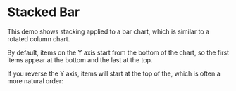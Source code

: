 Stacked Bar
===========

This demo shows stacking applied to a bar chart, which is similar to a rotated column chart.

By default, items on the Y axis start from the bottom of the chart, so the first items appear at the bottom and the last at the top.

If you reverse the Y axis, items will start at the top of the, which is often a more natural order: